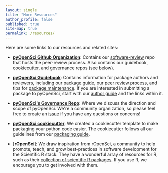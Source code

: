 ```yaml
---
layout: single
title: "More Resources"
author_profile: false
published: true
site-map: true
permalink: /resources/
---
```


Here are some links to our resources and related sites:

- [**pyOpenSci Github Organization**](https://github.com/pyOpenSci): Contains our [software-review](https://github.com/pyOpenSci/software-review) repo that hosts the peer-review process. Also contains our guidebook, cookiecutter, and governance repos (see below).

- [**pyOpenSci Guidebook**](https://www.pyopensci.org/dev_guide/intro): Contains information for package authors and reviewers, including our [package guide](https://www.pyopensci.org/dev_guide/packaging/packaging_guide.html), our [peer review process](https://www.pyopensci.org/dev_guide/peer_review/peer_review_proc.html), and tips for [package maintenance](https://www.pyopensci.org/dev_guide/maintenance/maintenance_intro.html). If you are interested in submitting a package to pyOpenSci, start with our [author guide](https://www.pyopensci.org/dev_guide/peer_review/author_guide.html) and the links within it.

- [**pyOpenSci's Governance Repo**](https://github.com/pyOpenSci/governance): Where we discuss the direction and scope of pyOpenSci. We're a community organization, so please feel free to create an [issue](https://github.com/pyOpenSci/governance/issues) if you have any questions or concerns!

- [**pyOpenSci cookiecutter**](https://cookiecutter-pyopensci.readthedocs.io/en/latest/): We created a cookiecutter template to make packaging your python code easier. The cookiecutter follows all our guidelines from our [packaging guide](https://www.pyopensci.org/dev_guide/packaging/packaging_guide.html).

- [**rOpenSci**]: We draw inspiration from rOpenSci, a community to help promote, teach, and grow best-practices in software development for the Scientific R stack. They have a wonderful array of resources for R, such as their [collection of scientific R packages](https://ropensci.org/packages/). If you use R, we encourage you to get involved with them.
